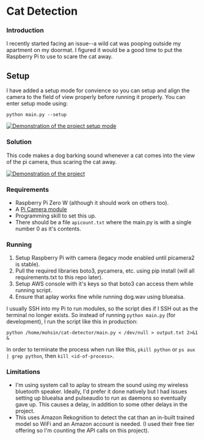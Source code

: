 # Cat Detection #

### Introduction ###
I recently started facing an issue--a wild cat was pooping outside my apartment on my doormat. I figured it would be a good time to put the Raspberry Pi to use to scare the cat away.

## Setup ##
I have added a setup mode for convience so you can setup and align the camera to the field of view properly before running it properly. You can enter setup mode using:

```
python main.py --setup
```
[![Demonstration of the project setup mode](https://img.youtube.com/vi/Ii_dgGC3IoM/0.jpg)](https://www.youtube.com/watch?v=Ii_dgGC3IoM)


### Solution ###
This code makes a dog barking sound whenever a cat comes into the view of the pi camera, thus scaring the cat away.

[![Demonstration of the project](https://img.youtube.com/vi/4e4OTL9MR1c/0.jpg)](https://www.youtube.com/watch?v=4e4OTL9MR1c)

### Requirements ###
* Raspberry Pi Zero W (although it should work on others too).
* A [Pi Camera module](https://robu.in/product/5mp-raspberry-pi-camera-module-w-hbv-ffc-cable)
* Programming skill to set this up.
* There should be a file `apicount.txt` where the main.py is with a single number 0 as it's contents.

### Running ###
1. Setup Raspberry Pi with camera (legacy mode enabled until picamera2 is stable).
2. Pull the required libraries boto3, pycamera, etc. using pip install (will all requirements.txt to this repo later).
3. Setup AWS console with it's keys so that boto3 can access them while running script.
4. Ensure that aplay works fine while running dog.wav using bluealsa.

I usually SSH into my Pi to run modules, so the script dies if I SSH out as the terminal no longer exists. So instead of running `python main.py` (for development), I run the script like this in production:
```
python /home/mohsin/cat-detector/main.py < /dev/null > output.txt 2>&1 &
```
In order to terminate the process when run like this, `pkill python` or `ps aux | grep python`, then `kill <id-of-process>`.

### Limitations ###
* I'm using system call to aplay to stream the sound using my wireless bluetooth speaker. Ideally, I'd prefer it done natively but I had issues setting up bluealsa and pulseaudio to run as daemons so eventually gave up. This causes a delay, in addition to some other delays in the project.
* This uses Amazon Rekognition to detect the cat than an in-built trained model so WiFi and an Amazon account is needed. (I used their free tier offering so I'm counting the API calls on this project).


